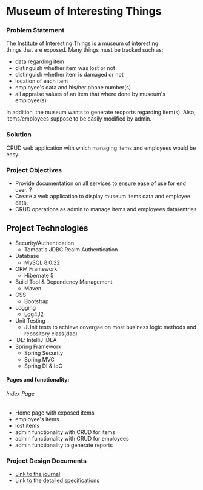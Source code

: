 # Museum of Interesting Things

### Problem Statement

The Institute of Interesting Things is a museum of interesting  
things that are exposed. Many things must be tracked such as:
* data regarding item
* distinguish whether item was lost or not
* distinguish whether item is damaged or not
* location of each item
* employee's data and his/her phone number(s)
* all appraise values of an item that where done by museum's employee(s)

In addition, the museum wants to generate reoports regarding item(s). Also, items/employees suppose to be easily modified by admin.

### Solution
CRUD web application with which managing items and employees would be easy.


### Project Objectives

* Provide documentation on all services to ensure ease of use for end user. ?
* Create a web application to display museum items data and employee data.
* CRUD operations as admin to manage items and employees data/entries

## Project Technologies

* Security/Authentication
    * Tomcat's JDBC Realm Authentication
* Database
    * MySQL 8.0.22
* ORM Framework
    * Hibernate 5
* Build Tool & Dependency Management
    * Maven
* CSS
    * Bootstrap
* Logging
    * Log4J2
* Unit Testing
    * JUnit tests to achieve covergae on most business logic methods and repository class(dao)
* IDE: IntelliJ IDEA
* Spring Framework
    * Spring Security
    * Spring MVC
    * Spring DI & IoC


#### Pages and functionality:
###### Index Page
* Home page with exposed items
* employee's items
* lost items
* admin functionality with CRUD for items
* admin functionality with CRUD for employees
* admin functionality to generate reports



### Project Design Documents
* [Link to the journal](Journal.md)
* [Link to the detailed specifications](gereral_ER_model_specifications.docx)